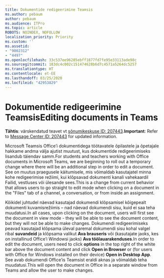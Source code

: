 ```yaml
---
title: Dokumentide redigeerimine Teamsis
ms.author: pebaum
author: pebaum
ms.audience: ITPro
ms.topic: article
ROBOTS: NOINDEX, NOFOLLOW
localization_priority: Priority
ms.custom: ''
ms.assetid:
- "9002312"
- "4497"
ms.openlocfilehash: 33c537ee96285ebff1877fd7fe95e33113ade98c
ms.sourcegitcommit: 183dc4c002c151474628b6d7c4571a5264dc5257
ms.translationtype: HT
ms.contentlocale: et-EE
ms.lasthandoff: 03/25/2020
ms.locfileid: "42953829"
---
```

# <a name="editing-documents-in-teams"></a><span data-ttu-id="59663-102">Dokumentide redigeerimine Teamsis</span><span class="sxs-lookup"><span data-stu-id="59663-102">Editing documents in Teams</span></span>

<span data-ttu-id="59663-103">**Tähtis**: värskendatud teavet vt [sõnumikeskuse ID: 207443](https://admin.microsoft.com/Adminportal/Home?source=applauncher#MessageCenter?id=MC207443).</span><span class="sxs-lookup"><span data-stu-id="59663-103">**Important**: Refer to [Message Center ID: 207443](https://admin.microsoft.com/Adminportal/Home?source=applauncher#MessageCenter?id=MC207443) for updated information.</span></span> 

<span data-ttu-id="59663-104">Microsoft Teamsis Office’i dokumentidega töötavatele õpilastele ja õpetajale hakkame andma välja ajutist muutust, kus dokumentide redigeerimiseks lisandub täiendav samm.</span><span class="sxs-lookup"><span data-stu-id="59663-104">For students and teachers working with Office documents in Microsoft Teams, we are beginning to roll out a temporary change where there will be an additional step in order to edit a document.</span></span> <span data-ttu-id="59663-105">See on muutus praegusele käitumisele, mis võimaldab kasutajatel minna kohe redigeerimise režiimi, kui klõpsavad dokumenti kanali vahekaardil Failid, vestluses või ülesande sees.</span><span class="sxs-lookup"><span data-stu-id="59663-105">This is a change from current behavior that allows users to go straight to edit mode when clicking on a document in the "Files" tab of a channel, a conversation, or from inside an assignment.</span></span>

<span data-ttu-id="59663-106">Kõikidel juhtudel näevad kasutajad dokumendi klõpsamisel kõigepealt dokumenti kuvamisrežiimis – nad näevad dokumendi sisu, kuid ei saa teha muudatusi.</span><span class="sxs-lookup"><span data-stu-id="59663-106">In all cases, upon clicking on the document, users will first see the document in view mode - they will be able to see the document content, but they will not be able to make changes.</span></span> <span data-ttu-id="59663-107">Dokumendi redigeerimiseks peavad kasutajad klõpsama üleval paremal dokumendi sisu kohal valgel ribal **suvandeid** ja klõpsama valikut **Ava brauseris** või (kasutajate jaoks, kes on installinud Office’i Windowsi jaoks) **Ava töölauarakenduses**.</span><span class="sxs-lookup"><span data-stu-id="59663-107">In order to edit the document, users need to click **options** in the top right of the white bar above the document content and click **Open in Browser** or (for users with Office for Windows installed on their device) **Open in Desktop App**.</span></span> <span data-ttu-id="59663-108">See avab dokumendi Office’is Teamsist eraldi aknas ja võimaldab teha muudatusi.</span><span class="sxs-lookup"><span data-stu-id="59663-108">This will open the document in Office in a separate window from Teams and allow the user to make changes.</span></span>
